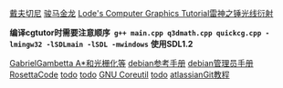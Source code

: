 [戴夫切尼](https://dave.cheney.net/)
[骏马金龙](https://www.junmajinlong.com/)
[Lode's Computer Graphics Tutorial雷神之锤光线衍射](https://lodev.org/cgtutor/)

**编译cgtutor时需要注意顺序` g++ main.cpp q3dmath.cpp quickcg.cpp -lmingw32 -lSDLmain -lSDL -mwindows`**
**使用SDL1.2**

[GabrielGambetta A*和光栅化等](https://gabrielgambetta.com/)
[debian参考手册](https://www.debian.org/doc/manuals/debian-reference/index.zh-cn.html)
[debian管理员手册](https://www.debian.org/doc/manuals/debian-handbook/index.zh-cn.html)
[RosettaCode](https://rosettacode.org/wiki/Rosetta_Code)
[todo](http://www.java2s.com/)
[todo](https://beej.us/guide/)
[GNU Coreutil](https://maizure.org/projects/decoded-gnu-coreutils/)
[todo](https://www.kawabangga.com/collection)
[atlassianGit教程](https://www.atlassian.com/zh/git/tutorials/dotfiles)
